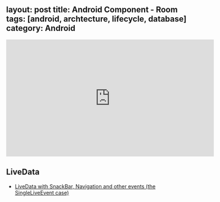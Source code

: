 layout: post
title: Android Component - Room
tags: [android, archtecture, lifecycle, database]
category: Android
---

<iframe width="560" height="315" src="https://www.youtube.com/embed/H7I3zs-L-1w" frameborder="0" allowfullscreen></iframe>

## LiveData

- [LiveData with SnackBar, Navigation and other events (the SingleLiveEvent case)](https://medium.com/google-developers/livedata-with-snackbar-navigation-and-other-events-the-singleliveevent-case-ac2622673150)